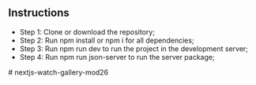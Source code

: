
## Instructions

<ul>
    <li>
        Step 1: Clone or download the repository; 
    </li>
    <li>
        Step 2: Run npm install or npm i for all dependencies; 
    </li>
    <li>
        Step 3: Run npm run dev to run the project in the development server; 
    </li>
    <li>
        Step 4: Run npm run json-server to run the server package; 
    </li>
</ul>



#   n e x t j s - w a t c h - g a l l e r y - m o d 2 6  
 